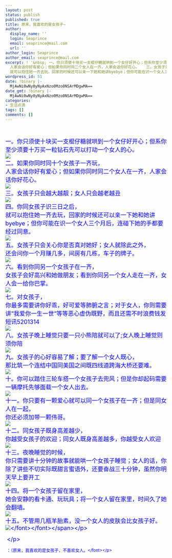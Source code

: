```yaml
---
layout: post
status: publish
published: true
title: 原来，我喜欢的是女孩子~
author:
  display_name: ''
  login: Seaprince
  email: seaprince@mail.com
  url: ''
author_login: Seaprince
author_email: seaprince@mail.com
excerpt: ! '&nbsp; 一。你只须使十块买一支棍仔糖就哄到一个女仔好开心；但系你至少须要十万买一粒钻石先可以打动一个女人的心。&nbsp;&nbsp;  二。如果你同时同十个女孩子一齐玩，&nbsp;&nbsp;
  人家会话你好有爱心；但如果你同时同二个女人在一齐，人家会话你好花心。   三。女孩子只会越大越靓；女人只会越老越丑  四。你同女孩子识三日之后，&nbsp;&nbsp;
  就可以抱住她一齐去玩，回家的时候还可以亲一下她和她讲byebye；但你可能在识一个女人三个月后，连碰下她的手都要经过同意。  ...'
wordpress_id: 51
date: !binary |-
  MjAwNi0wNy0yNyAxNzo0Mzo0NSArMDgwMA==
date_gmt: !binary |-
  MjAwNi0wNy0yNyAxNzo0Mzo0NSArMDgwMA==
categories:
- 生活点滴
tags: []
comments: []
---
```

<p>&nbsp;<br &#47;><span style="font-size: 12px"><br &#47;> <font size="4"><font color="blue">一。你只须使十块买一支棍仔糖就哄到一个女仔好开心；但系你至少须要十万买一粒钻石先可以打动一个女人的心。&nbsp;&nbsp;<br &#47;> <img border="0" onmouseover="if(this.width>screen.width*0.7) {this.resized=true; this.width=screen.width*0.7; this.style.cursor='hand'; this.alt='Click here to open new window\nCTRL+Mouse wheel to zoom in&#47;out';}" src="http:&#47;&#47;image2.sina.com.cn&#47;dongman&#47;upload&#47;20050308&#47;54&#47;1110212087&#47;mmsource&#47;images&#47;2005&#47;02&#47;22&#47;whzlt022211.jpg" &#47;><br &#47;> 二。如果你同时同十个女孩子一齐玩，&nbsp;&nbsp;<br &#47;> 人家会话你好有爱心；但如果你同时同二个女人在一齐，人家会话你好花心。 <br &#47;> <img border="0" onmouseover="if(this.width>screen.width*0.7) {this.resized=true; this.width=screen.width*0.7; this.style.cursor='hand'; this.alt='Click here to open new window\nCTRL+Mouse wheel to zoom in&#47;out';}" src="http:&#47;&#47;image2.sina.com.cn&#47;dongman&#47;upload&#47;20050308&#47;54&#47;1110213353&#47;mmsource&#47;images&#47;2005&#47;02&#47;22&#47;whzlt022212.jpg" &#47;><br &#47;> 三。女孩子只会越大越靓；女人只会越老越丑<br &#47;> <img border="0" onmouseover="if(this.width>screen.width*0.7) {this.resized=true; this.width=screen.width*0.7; this.style.cursor='hand'; this.alt='Click here to open new window\nCTRL+Mouse wheel to zoom in&#47;out';}" src="http:&#47;&#47;image2.sina.com.cn&#47;dongman&#47;upload&#47;20050308&#47;54&#47;1110213410&#47;mmsource&#47;images&#47;2005&#47;02&#47;22&#47;whzlt022213.jpg" &#47;><br &#47;> 四。你同女孩子识三日之后，&nbsp;&nbsp;<br &#47;> 就可以抱住她一齐去玩，回家的时候还可以亲一下她和她讲byebye；但你可能在识一个女人三个月后，连碰下她的手都要经过同意。<br &#47;> <img border="0" onmouseover="if(this.width>screen.width*0.7) {this.resized=true; this.width=screen.width*0.7; this.style.cursor='hand'; this.alt='Click here to open new window\nCTRL+Mouse wheel to zoom in&#47;out';}" src="http:&#47;&#47;image2.sina.com.cn&#47;dongman&#47;upload&#47;20050308&#47;54&#47;1110213548&#47;mmsource&#47;images&#47;2005&#47;02&#47;22&#47;whzlt022214.jpg" &#47;><br &#47;> 五。女孩子只会关心你是否真对她好；女人就除此之外，&nbsp;&nbsp;<br &#47;> 还会问你一个月赚几多，间房有几栋，车子的牌子。 <br &#47;> <img border="0" onmouseover="if(this.width>screen.width*0.7) {this.resized=true; this.width=screen.width*0.7; this.style.cursor='hand'; this.alt='Click here to open new window\nCTRL+Mouse wheel to zoom in&#47;out';}" src="http:&#47;&#47;image2.sina.com.cn&#47;dongman&#47;upload&#47;20050308&#47;54&#47;1110213585&#47;mmsource&#47;images&#47;2005&#47;02&#47;22&#47;whzlt022215.jpg" &#47;><br &#47;> 六。看到你同另一个女孩子在一齐，&nbsp;&nbsp;<br &#47;> 女孩子会好高兴和她做朋友；看到你同另一个女人走在一齐，女人会一给你巴掌。<br &#47;> <img border="0" onmouseover="if(this.width>screen.width*0.7) {this.resized=true; this.width=screen.width*0.7; this.style.cursor='hand'; this.alt='Click here to open new window\nCTRL+Mouse wheel to zoom in&#47;out';}" src="http:&#47;&#47;image2.sina.com.cn&#47;dongman&#47;upload&#47;20050308&#47;54&#47;1110213691&#47;mmsource&#47;images&#47;2005&#47;02&#47;22&#47;whzlt022216.jpg" &#47;><br &#47;> 七。对女孩子，&nbsp;&nbsp;<br &#47;> 你最多需要讲你好乖，好可爱等肺腑之言；对于女人，你则需要讲&ldquo;我爱你一生一世&ldquo;等等恶心虚伪既野，而且还需不时浪费钱发短讯5201314 <br &#47;> <img border="0" onmouseover="if(this.width>screen.width*0.7) {this.resized=true; this.width=screen.width*0.7; this.style.cursor='hand'; this.alt='Click here to open new window\nCTRL+Mouse wheel to zoom in&#47;out';}" src="http:&#47;&#47;image2.sina.com.cn&#47;dongman&#47;upload&#47;20050308&#47;54&#47;1110213729&#47;mmsource&#47;images&#47;2005&#47;02&#47;22&#47;whzlt022217.jpg" &#47;><br &#47;> 八。女孩子晚上睡觉只要一只小熊陪就可以了;女人晚上睡觉则须你陪&nbsp;&nbsp;<br &#47;> <img border="0" onmouseover="if(this.width>screen.width*0.7) {this.resized=true; this.width=screen.width*0.7; this.style.cursor='hand'; this.alt='Click here to open new window\nCTRL+Mouse wheel to zoom in&#47;out';}" src="http:&#47;&#47;image2.sina.com.cn&#47;dongman&#47;upload&#47;20050308&#47;54&#47;1110213822&#47;mmsource&#47;images&#47;2005&#47;02&#47;22&#47;whzlt022218.jpg" &#47;><br &#47;> 九。女孩子的心好容易了解；要了解一个女人既心，&nbsp;&nbsp;<br &#47;> 那比筑一个连结中国同美国之间既四线道跨海大桥还要难。 <br &#47;> <img border="0" onmouseover="if(this.width>screen.width*0.7) {this.resized=true; this.width=screen.width*0.7; this.style.cursor='hand'; this.alt='Click here to open new window\nCTRL+Mouse wheel to zoom in&#47;out';}" src="http:&#47;&#47;image2.sina.com.cn&#47;dongman&#47;upload&#47;20050308&#47;54&#47;1110213943&#47;mmsource&#47;images&#47;2005&#47;02&#47;22&#47;whzlt022219.jpg" &#47;><br &#47;> 十。你可以踏住三轮车搭一个女孩子去兜风；但是你却起码需要一辆摩托先够面载一个女人出去。 <br &#47;> <img border="0" onmouseover="if(this.width>screen.width*0.7) {this.resized=true; this.width=screen.width*0.7; this.style.cursor='hand'; this.alt='Click here to open new window\nCTRL+Mouse wheel to zoom in&#47;out';}" src="http:&#47;&#47;image2.sina.com.cn&#47;dongman&#47;upload&#47;20050308&#47;54&#47;1110213973&#47;mmsource&#47;images&#47;2005&#47;02&#47;22&#47;whzlt022220.jpg" &#47;><br &#47;> 十一。你只要有一颗爱心就可以同一个女孩子在一齐；但是同女人在一起，&nbsp;&nbsp;<br &#47;> 你还必须加带一颗伟哥。<br &#47;> <img border="0" onmouseover="if(this.width>screen.width*0.7) {this.resized=true; this.width=screen.width*0.7; this.style.cursor='hand'; this.alt='Click here to open new window\nCTRL+Mouse wheel to zoom in&#47;out';}" src="http:&#47;&#47;image2.sina.com.cn&#47;dongman&#47;upload&#47;20050308&#47;54&#47;1110214025&#47;mmsource&#47;images&#47;2005&#47;02&#47;22&#47;whzlt022221.jpg" &#47;><br &#47;> 十二。同女孩子既身高差越少，&nbsp;&nbsp;<br &#47;> 你越受女孩子的欢迎；同女人既身高差越多，你越受女人欢迎<br &#47;> <img border="0" onmouseover="if(this.width>screen.width*0.7) {this.resized=true; this.width=screen.width*0.7; this.style.cursor='hand'; this.alt='Click here to open new window\nCTRL+Mouse wheel to zoom in&#47;out';}" src="http:&#47;&#47;image2.sina.com.cn&#47;dongman&#47;upload&#47;20050308&#47;54&#47;1110214173&#47;mmsource&#47;images&#47;2005&#47;02&#47;22&#47;whzlt022222.jpg" &#47;><br &#47;> 十三。夜晚睡觉的时候，&nbsp;&nbsp;<br &#47;> 你只需要讲十分钟的故事就能哄一个女孩子睡觉；女人的话，你除了讲些不切实际既甜言蜜语外，还要奋战三十分钟，虽然你明天早上要开工<br &#47;> <img border="0" onmouseover="if(this.width>screen.width*0.7) {this.resized=true; this.width=screen.width*0.7; this.style.cursor='hand'; this.alt='Click here to open new window\nCTRL+Mouse wheel to zoom in&#47;out';}" src="http:&#47;&#47;image2.sina.com.cn&#47;dongman&#47;upload&#47;20050308&#47;54&#47;1110214234&#47;mmsource&#47;images&#47;2005&#47;02&#47;22&#47;whzlt022223.jpg" &#47;><br &#47;> 十四。将一个女孩子留在家里，&nbsp;&nbsp;<br &#47;> 她会安静的看卡通、玩玩具；将一个女人留在家里，时间久了她会翻墙。 <br &#47;> <img border="0" onmouseover="if(this.width>screen.width*0.7) {this.resized=true; this.width=screen.width*0.7; this.style.cursor='hand'; this.alt='Click here to open new window\nCTRL+Mouse wheel to zoom in&#47;out';}" src="http:&#47;&#47;image2.sina.com.cn&#47;dongman&#47;upload&#47;20050308&#47;54&#47;1110214273&#47;mmsource&#47;images&#47;2005&#47;02&#47;22&#47;whzlt022224.jpg" &#47;><br &#47;> 十五。不管用几瓶羊胎素，没一个女人的皮肤会比女孩子好。<br &#47;> <img border="0" onmouseover="if(this.width>screen.width*0.7) {this.resized=true; this.width=screen.width*0.7; this.style.cursor='hand'; this.alt='Click here to open new window\nCTRL+Mouse wheel to zoom in&#47;out';}" src="http:&#47;&#47;image2.sina.com.cn&#47;dongman&#47;upload&#47;20050308&#47;54&#47;1110214403&#47;mmsource&#47;images&#47;2005&#47;02&#47;22&#47;whzlt022225.jpg" &#47;><&#47;font><&#47;font><&#47;span><&#47;p>
<p>&nbsp;<&#47;p>
<p><font size="2">&nbsp;：（原来，我喜欢的是女孩子，不喜欢女人。<&#47;font><&#47;p></p>
